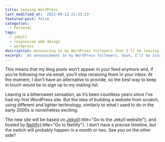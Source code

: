 ```yaml
---
title: Leaving WordPress
last_modified_at: '2021-09-12 21:33:23'
featured-post: false
categories:
  - Personal
tags:
  - jekyll
  - responsive web design
  - wordpress
description: Announcing to my WordPress followers that I'll be leaving the platform soon. The new site will be built with Jekyll and hosted on Netlify.
excerpt: 'An announcement to my WordPress followers. Soon, I’ll be starting a process to move away from the platform: my website will have a new house, look, and ways to be managed.'
---
```

This means that my blog posts won’t appear in your feed anymore and, if you’re following me via email, you’ll stop receiving them in your inbox. At the moment, I don’t have an alternative to provide, so the best way to keep in touch would be to sign up to my mailing list. 

Leaving is a bittersweet sensation, as it’s been countless years since I’ve had my first WordPress site. But the idea of building a website from scratch, using different and lighter technology, similarly to what I used to do in the early 2000s is nonetheless exciting. 

The new site will be based on [Jekyll](https://jekyllrb.com/){:title="Go to the Jekyll website"}, and hosted by [Netlify](https://netlify.com/){:title="Go to Netlify"}. I don’t have a precise timeline, but the switch will probably happen in a month or two. See you on the other side?

<!-- <small>Photo by [Marco Chilese](https://unsplash.com/@chmarco) on Unsplash</small> -->